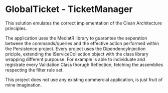 # GlobalTicket - TicketManager

This solution emulates the correct implementation of the Clean Architecture principles.
 
The application uses the MediatR library to guarantee the seperation between the commands/queries and the effective action performed within the Persistence project.
Every project uses the DipendencyInjection priciple, extending the IServiceCollection object with the class library wrapping different purpouse.
For example is able to individuate and registrate every Validation Class thorugh Reflection, fetching the assemblies respecting the filter rule set.

This project does not use any existing commercial application, is just fruit of mine imagination. 
